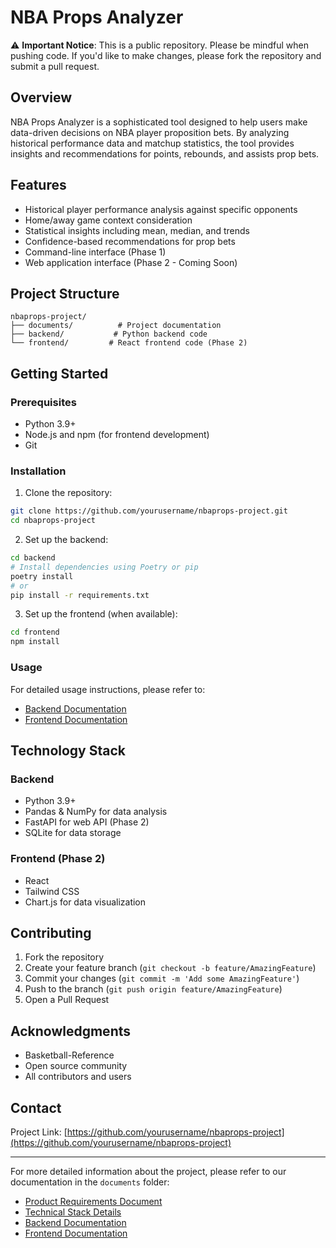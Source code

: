 # NBA Props Analyzer

⚠️ **Important Notice**: This is a public repository. Please be mindful when pushing code. If you'd like to make changes, please fork the repository and submit a pull request.

## Overview

NBA Props Analyzer is a sophisticated tool designed to help users make data-driven decisions on NBA player proposition bets. By analyzing historical performance data and matchup statistics, the tool provides insights and recommendations for points, rebounds, and assists prop bets.

## Features

- Historical player performance analysis against specific opponents
- Home/away game context consideration
- Statistical insights including mean, median, and trends
- Confidence-based recommendations for prop bets
- Command-line interface (Phase 1)
- Web application interface (Phase 2 - Coming Soon)

## Project Structure

```
nbaprops-project/
├── documents/          # Project documentation
├── backend/           # Python backend code
└── frontend/         # React frontend code (Phase 2)
```

## Getting Started

### Prerequisites

- Python 3.9+
- Node.js and npm (for frontend development)
- Git

### Installation

1. Clone the repository:
```bash
git clone https://github.com/yourusername/nbaprops-project.git
cd nbaprops-project
```

2. Set up the backend:
```bash
cd backend
# Install dependencies using Poetry or pip
poetry install
# or
pip install -r requirements.txt
```

3. Set up the frontend (when available):
```bash
cd frontend
npm install
```

### Usage

For detailed usage instructions, please refer to:
- [Backend Documentation](documents/BACKEND-README.md)
- [Frontend Documentation](documents/FRONTEND-README.md)

## Technology Stack

### Backend
- Python 3.9+
- Pandas & NumPy for data analysis
- FastAPI for web API (Phase 2)
- SQLite for data storage

### Frontend (Phase 2)
- React
- Tailwind CSS
- Chart.js for data visualization

## Contributing

1. Fork the repository
2. Create your feature branch (`git checkout -b feature/AmazingFeature`)
3. Commit your changes (`git commit -m 'Add some AmazingFeature'`)
4. Push to the branch (`git push origin feature/AmazingFeature`)
5. Open a Pull Request

## Acknowledgments

- Basketball-Reference
- Open source community
- All contributors and users

## Contact

Project Link: [https://github.com/yourusername/nbaprops-project](https://github.com/yourusername/nbaprops-project)

---

For more detailed information about the project, please refer to our documentation in the `documents` folder:
- [Product Requirements Document](documents/prd.md)
- [Technical Stack Details](documents/tech_stack.md)
- [Backend Documentation](documents/BACKEND-README.md)
- [Frontend Documentation](documents/FRONTEND-README.md) 